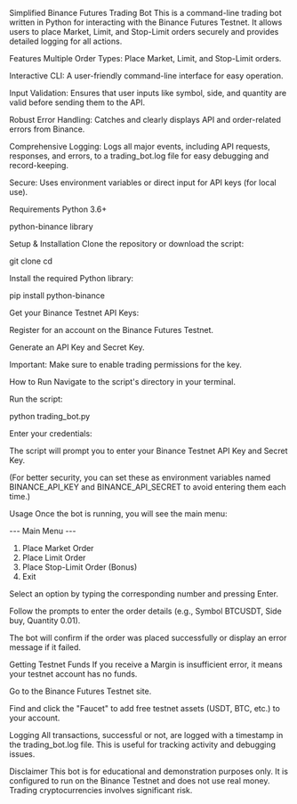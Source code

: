 Simplified Binance Futures Trading Bot
This is a command-line trading bot written in Python for interacting with the Binance Futures Testnet. It allows users to place Market, Limit, and Stop-Limit orders securely and provides detailed logging for all actions.

Features
Multiple Order Types: Place Market, Limit, and Stop-Limit orders.

Interactive CLI: A user-friendly command-line interface for easy operation.

Input Validation: Ensures that user inputs like symbol, side, and quantity are valid before sending them to the API.

Robust Error Handling: Catches and clearly displays API and order-related errors from Binance.

Comprehensive Logging: Logs all major events, including API requests, responses, and errors, to a trading_bot.log file for easy debugging and record-keeping.

Secure: Uses environment variables or direct input for API keys (for local use).

Requirements
Python 3.6+

python-binance library

Setup & Installation
Clone the repository or download the script:

git clone <your-repo-url>
cd <your-repo-directory>

Install the required Python library:

pip install python-binance

Get your Binance Testnet API Keys:

Register for an account on the Binance Futures Testnet.

Generate an API Key and Secret Key.

Important: Make sure to enable trading permissions for the key.

How to Run
Navigate to the script's directory in your terminal.

Run the script:

python trading_bot.py

Enter your credentials:

The script will prompt you to enter your Binance Testnet API Key and Secret Key.

(For better security, you can set these as environment variables named BINANCE_API_KEY and BINANCE_API_SECRET to avoid entering them each time.)

Usage
Once the bot is running, you will see the main menu:

--- Main Menu ---
1. Place Market Order
2. Place Limit Order
3. Place Stop-Limit Order (Bonus)
4. Exit

Select an option by typing the corresponding number and pressing Enter.

Follow the prompts to enter the order details (e.g., Symbol BTCUSDT, Side buy, Quantity 0.01).

The bot will confirm if the order was placed successfully or display an error message if it failed.

Getting Testnet Funds
If you receive a Margin is insufficient error, it means your testnet account has no funds.

Go to the Binance Futures Testnet site.

Find and click the "Faucet" to add free testnet assets (USDT, BTC, etc.) to your account.

Logging
All transactions, successful or not, are logged with a timestamp in the trading_bot.log file. This is useful for tracking activity and debugging issues.

Disclaimer
This bot is for educational and demonstration purposes only. It is configured to run on the Binance Testnet and does not use real money. Trading cryptocurrencies involves significant risk.
